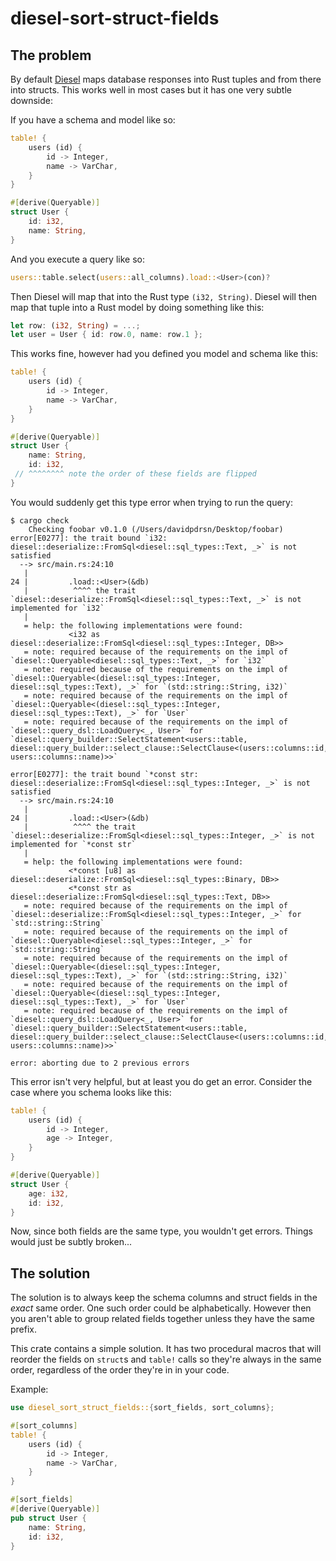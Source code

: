 # diesel-sort-struct-fields

## The problem

By default [Diesel] maps database responses into Rust tuples and from there into structs. This works well in most cases but it has one very subtle downside:

If you have a schema and model like so:

```rust
table! {
    users (id) {
        id -> Integer,
        name -> VarChar,
    }
}

#[derive(Queryable)]
struct User {
    id: i32,
    name: String,
}
```

And you execute a query like so:

```rust
users::table.select(users::all_columns).load::<User>(con)?
```

Then Diesel will map that into the Rust type `(i32, String)`. Diesel will then map that tuple into a Rust model by doing something like this:

```rust
let row: (i32, String) = ...;
let user = User { id: row.0, name: row.1 };
```

This works fine, however had you defined you model and schema like this:

```rust
table! {
    users (id) {
        id -> Integer,
        name -> VarChar,
    }
}

#[derive(Queryable)]
struct User {
    name: String,
    id: i32,
 // ^^^^^^^^ note the order of these fields are flipped
}
```

You would suddenly get this type error when trying to run the query:

```
$ cargo check
    Checking foobar v0.1.0 (/Users/davidpdrsn/Desktop/foobar)
error[E0277]: the trait bound `i32: diesel::deserialize::FromSql<diesel::sql_types::Text, _>` is not satisfied
  --> src/main.rs:24:10
   |
24 |         .load::<User>(&db)
   |          ^^^^ the trait `diesel::deserialize::FromSql<diesel::sql_types::Text, _>` is not implemented for `i32`
   |
   = help: the following implementations were found:
             <i32 as diesel::deserialize::FromSql<diesel::sql_types::Integer, DB>>
   = note: required because of the requirements on the impl of `diesel::Queryable<diesel::sql_types::Text, _>` for `i32`
   = note: required because of the requirements on the impl of `diesel::Queryable<(diesel::sql_types::Integer, diesel::sql_types::Text), _>` for `(std::string::String, i32)`
   = note: required because of the requirements on the impl of `diesel::Queryable<(diesel::sql_types::Integer, diesel::sql_types::Text), _>` for `User`
   = note: required because of the requirements on the impl of `diesel::query_dsl::LoadQuery<_, User>` for `diesel::query_builder::SelectStatement<users::table, diesel::query_builder::select_clause::SelectClause<(users::columns::id, users::columns::name)>>`

error[E0277]: the trait bound `*const str: diesel::deserialize::FromSql<diesel::sql_types::Integer, _>` is not satisfied
  --> src/main.rs:24:10
   |
24 |         .load::<User>(&db)
   |          ^^^^ the trait `diesel::deserialize::FromSql<diesel::sql_types::Integer, _>` is not implemented for `*const str`
   |
   = help: the following implementations were found:
             <*const [u8] as diesel::deserialize::FromSql<diesel::sql_types::Binary, DB>>
             <*const str as diesel::deserialize::FromSql<diesel::sql_types::Text, DB>>
   = note: required because of the requirements on the impl of `diesel::deserialize::FromSql<diesel::sql_types::Integer, _>` for `std::string::String`
   = note: required because of the requirements on the impl of `diesel::Queryable<diesel::sql_types::Integer, _>` for `std::string::String`
   = note: required because of the requirements on the impl of `diesel::Queryable<(diesel::sql_types::Integer, diesel::sql_types::Text), _>` for `(std::string::String, i32)`
   = note: required because of the requirements on the impl of `diesel::Queryable<(diesel::sql_types::Integer, diesel::sql_types::Text), _>` for `User`
   = note: required because of the requirements on the impl of `diesel::query_dsl::LoadQuery<_, User>` for `diesel::query_builder::SelectStatement<users::table, diesel::query_builder::select_clause::SelectClause<(users::columns::id, users::columns::name)>>`

error: aborting due to 2 previous errors
```

This error isn't very helpful, but at least you do get an error. Consider the case where you schema looks like this:

```rust
table! {
    users (id) {
        id -> Integer,
        age -> Integer,
    }
}

#[derive(Queryable)]
struct User {
    age: i32,
    id: i32,
}
```

Now, since both fields are the same type, you wouldn't get errors. Things would just be subtly broken...

## The solution

The solution is to always keep the schema columns and struct fields in the _exact_ same order. One such order could be alphabetically. However then you aren't able to group related fields together unless they have the same prefix.

This crate contains a simple solution. It has two procedural macros that will reorder the fields on `struct`s and `table!` calls so they're always in the same order, regardless of the order they're in in your code.

Example:

```rust
use diesel_sort_struct_fields::{sort_fields, sort_columns};

#[sort_columns]
table! {
    users (id) {
        id -> Integer,
        name -> VarChar,
    }
}

#[sort_fields]
#[derive(Queryable)]
pub struct User {
    name: String,
    id: i32,
}
```

[Diesel]: (https://diesel.rs)
